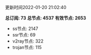 更新时间2022-01-20 21:02:40

**总订阅: 73**
**总节点: 4537**
**有效节点: 2653**
- ss节点: 2147
- ssr节点: 69
- v2ray节点: 322
- trojan节点: 115
